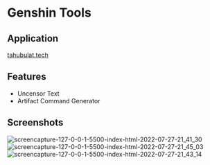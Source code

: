 # Genshin Tools

## Application

[tahubulat.tech](https://tahubulat.tech/)

## Features

- Uncensor Text
- Artifact Command Generator

## Screenshots

![screencapture-127-0-0-1-5500-index-html-2022-07-27-21_41_30](https://user-images.githubusercontent.com/46989920/181276892-d6b195a8-97de-43fa-a2a5-44d0e49ac18d.png)
![screencapture-127-0-0-1-5500-index-html-2022-07-27-21_45_03](https://user-images.githubusercontent.com/46989920/181277255-bd88eae0-f3b1-4c5c-b508-9e8ff8dba9a4.png)
![screencapture-127-0-0-1-5500-index-html-2022-07-27-21_43_14](https://user-images.githubusercontent.com/46989920/181277318-2f48d77d-a830-4655-8625-530d3394837e.png)
